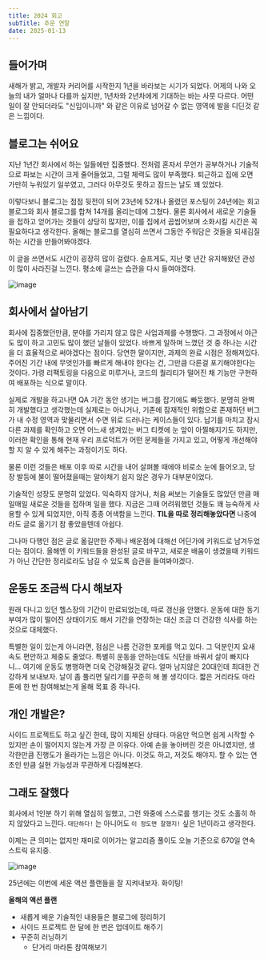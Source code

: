 ```yaml
---
title: 2024 회고
subTitle: 추운 연말
date: 2025-01-13
---
```


## 들어가며

새해가 밝고, 개발자 커리어를 시작한지 1년을 바라보는 시기가 되었다. 어제의 나와 오늘의 내가 얼마나 다를까 싶지만, 1년차와 2년차에게 기대하는 바는 사뭇 다르다. 어떤 일이 잘 안되더라도 "신입이니까" 와 같은 이유로 넘어갈 수 없는 영역에 발을 디딘것 같은 느낌이다.

## 블로그는 쉬어요

지난 1년간 회사에서 하는 일들에만 집중했다. 전처럼 혼자서 무언가 공부하거나 기술적으로 파보는 시간이 크게 줄어들었고, 그럴 체력도 많이 부족했다. 퇴근하고 집에 오면 가만히 누워있기 일쑤였고, 그러다 아무것도 못하고 잠드는 날도 꽤 있었다.

이렇다보니 블로그는 점점 뒷전이 되어 23년에 52개나 올렸던 포스팅이 24년에는 회고 블로그와 회사 블로그를 합쳐 14개를 올리는데에 그쳤다. 물론 회사에서 새로운 기술들을 접하고 얻어가는 것들이 상당히 많지만, 이를 집에서 곱씹어보며 소화시킬 시간은 꼭 필요하다고 생각한다. 올해는 블로그를 열심히 쓰면서 그동안 주워담은 것들을 되새김질하는 시간을 만들어봐야겠다.

이 글을 쓰면서도 시간이 굉장히 많이 걸렸다. 슬프게도, 지난 몇 년간 유지해왔던 관성이 많이 사라진걸 느낀다. 평소에 글쓰는 습관을 다시 들여야겠다.

![image](https://github.com/user-attachments/assets/851f21fa-6a79-4797-92c4-d6bdc7252904)

## 회사에서 살아남기

회사에 집중했던만큼, 분야를 가리지 않고 많은 사업과제를 수행했다. 그 과정에서 야근도 많이 하고 고민도 많이 했던 날들이 있었다. 바쁘게 일하며 느꼈던 것 중 하나는 시간을 더 효율적으로 써야겠다는 점이다. 당연한 말이지만, 과제의 완료 시점은 정해져있다. 주어진 기간 내에 무엇인가를 빠르게 해내야 한다는 건, 그만큼 다른걸 포기해야한다는 것이다. 가령 리팩토링을 다음으로 미루거나, 코드의 퀄리티가 떨어진 채 기능만 구현하여 배포하는 식으로 말이다.

실제로 개발을 하고나면 QA 기간 동안 생기는 버그를 잡기에도 빠듯했다. 분명히 완벽히 개발했다고 생각했는데 실제로는 아니거나, 기존에 잠재적인 위험으로 존재하던 버그가 내 수정 영역과 맞물리면서 수면 위로 드러나는 케이스들이 있다. 납기를 마치고 잠시 다른 과제를 확인하고 오면 어느새 생겨있는 버그 티켓에 눈 앞이 아찔해지기도 하지만, 이러한 확인을 통해 현재 우리 프로덕트가 어떤 문제들을 가지고 있고, 어떻게 개선해야할 지 알 수 있게 해주는 과정이기도 하다.

물론 이런 것들은 배포 이후 따로 시간을 내어 살펴볼 때에야 비로소 눈에 들어오고, 당장 발등에 불이 떨어졌을때는 알아채기 쉽지 않은 경우가 대부분이었다.

기술적인 성장도 분명히 있었다. 익숙하지 않거나, 처음 써보는 기술들도 많았던 만큼 매일매일 새로운 것들을 접하며 일을 했다. 지금은 그때 어려워했던 것들도 꽤 능숙하게 사용할 수 있게 되었지만, 아직 종종 어색함을 느낀다. **TIL을 따로 정리해놓았다면** 나중에라도 글로 옮기기 참 좋았을텐데 아쉽다.

그나마 다행인 점은 글로 옮길만한 주제나 배운점에 대해선 어딘가에 키워드로 남겨두었다는 점이다. 올해엔 이 키워드들을 완성된 글로 바꾸고, 새로운 배움이 생겼을때 키워드가 아닌 간단한 정리로라도 남길 수 있도록 습관을 들여봐야겠다.

## 운동도 조금씩 다시 해보자

원래 다니고 있던 헬스장의 기간이 만료되었는데, 따로 갱신을 안했다. 운동에 대한 동기부여가 많이 떨어진 상태이기도 해서 기간을 연장하는 대신 조금 더 건강한 식사를 하는 것으로 대체했다.

특별한 일이 있는게 아니라면, 점심은 나름 건강한 포케를 먹고 있다. 그 덕분인지 요새 속도 편안하고 체중도 줄었다. 특별히 운동을 안하는데도 식단을 바꿔서 살이 빠지다니... 여기에 운동도 병행하면 더욱 건강해질것 같다. 얼마 남지않은 20대인데 최대한 건강하게 보내보자. 날이 좀 풀리면 달리기를 꾸준히 해 볼 생각이다. 짧은 거리라도 마라톤에 한 번 참여해보는게 올해 목표 중 하나다.

## 개인 개발은?

사이드 프로젝트도 하고 싶긴 한데, 많이 지체된 상태다. 마음만 먹으면 쉽게 시작할 수 있지만 손이 떨어지지 않는게 가장 큰 이유다. 아예 손을 놓아버린 것은 아니였지만, 생각한만큼 진행도가 올라가는 느낌은 아니다. 이것도 하고, 저것도 해야지. 할 수 있는 연초인 만큼 실현 가능성과 무관하게 다짐해본다.

## 그래도 잘했다

회사에서 1인분 하기 위해 열심히 일했고, 그런 와중에 스스로를 챙기는 것도 소홀히 하지 않았다고 느낀다. `대단하다!` 는 아니어도 `이 정도면 잘했지!` 싶은 1년이라고 생각한다.

이제는 큰 의미는 없지만 재미로 이어가는 알고리즘 풀이도 오늘 기준으로 670일 연속 스트릭 유지중.

![image](https://github.com/user-attachments/assets/dd36c080-8809-45a6-93bc-ef839a863d66)

25년에는 이번에 세운 액션 플랜들을 잘 지켜내보자. 화이팅!

**올해의 액션 플랜**

- 새롭게 배운 기술적인 내용들은 블로그에 정리하기
- 사이드 프로젝트 한 달에 한 번은 업데이트 해주기
- 꾸준히 러닝하기
  - 단거리 마라톤 참여해보기

